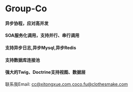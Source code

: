 # Group-Co	

#### 异步协程，应对高并发

#### SOA服务化调用，支持并行、串行调用

#### 支持异步日志,异步Mysql,异步Redis

#### 支持数据库连接池

#### 强大的Twig、Doctrine支持视图、数据层

联系我Email: cc@xitongxue.com,coco.fu@clothesmake.com
